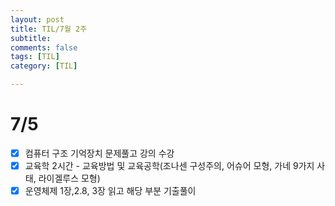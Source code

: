 ```yaml
---
layout: post
title: TIL/7월 2주
subtitle: 
comments: false
tags: [TIL]
category: [TIL]

---
```


# 7/5
- [x] 컴퓨터 구조 기억장치 문제풀고 강의 수강
- [x] 교육학 2시간 - 교육방법 및 교육공학(조나센 구성주의, 어슈어 모형, 가네 9가지 사태, 라이겔루스 모형)
- [x] 운영체제 1장,2.8, 3장 읽고 해당 부분 기출풀이 
